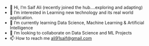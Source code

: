 - 👋 Hi, I’m Saif Ali (recently joined the hub....exploring and adapting)
- 👀 I’m interested in Learning new technology and its real world application.
- 🌱 I’m currently learning Data Science, Machine Learning & Artificial Intelligence
- 💞️ I’m looking to collaborate on Data Science and ML Projects
- 📫 How to reach me ali91saif@gmail.com

<!---
Ali91Saif/Ali91Saif is a ✨ special ✨ repository because its `README.md` (this file) appears on your GitHub profile.
You can click the Preview link to take a look at your changes.
--->
